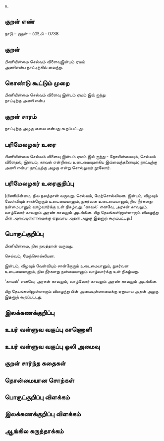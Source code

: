 உ

## குறள் எண் 
நாடு – குறள் – ௦௭௩௮ - 0738

## குறள் 
பிணியின்மை செல்வம் விளைவுஇன்பம் ஏமம்  
அணிஎன்ப நாட்டிற்கிவ் வைந்து.

## கொண்டு கூட்டும் முறை
பிணியின்மை செல்வம் விளைவு இன்பம் ஏமம் இவ் ஐந்து  
நாட்டிற்கு அணி என்ப


## குறள் சாரம் 
நாட்டிற்கு அழகு எவை என்பது கூறப்பட்டது. 

## பரிமேலழகர் உரை

பிணியின்மை செல்வம் விளைவு இன்பம் ஏமம் இவ் ஐந்து - நோயின்மையும், செல்வம் விளைதல், இன்பம், காவல் என்றிவை உடைமையுமாகிய இவ்வைந்தனையும்; நாட்டிற்கு அணி என்ப- நாட்டிற்கு அழகு என்று சொல்லுவர் நூலோர்.

## பரிமேலழகர் உரைகுறிப்பு   

(பிணியின்மை, நில நலத்தான் வருவது. செல்வம், மேற்சொல்லியன. இன்பம், விழவும் வேள்வியும் சான்றோரும் உடைமையானும், நுகர்வன உடைமையானும்,நில நீர்களது நன்மையானும் வாழ்வார்க்கு உள் நிகழ்வது. 'காவல்' எனவே, அரசன் காவலும், வாழ்வோர் காவலும் அரண் காவலும் அடங்கின. பிற தேயங்களினுள்ளாரும் விழைந்து பின் அவையுள்ளாமைக்கு ஏதுவாய அதன் அழகு இதனாற் கூறப்பட்டது.)


## பொருட்குறிப்பு 
பிணியின்மை, நில நலத்தான் வருவது.

செல்வம், மேற்சொல்லியன.

இன்பம், விழவும் வேள்வியும் சான்றோரும் உடைமையானும், நுகர்வன உடைமையானும், நில நீர்களது நன்மையானும் வாழ்வார்க்கு உள் நிகழ்வது.

'காவல்' எனவே, அரசன் காவலும், வாழ்வோர் காவலும் அரண் காவலும் அடங்கின.

பிற தேயங்களினுள்ளாரும் விழைந்து பின் அவையுள்ளாமைக்கு ஏதுவாய அதன் அழகு இதனாற் கூறப்பட்டது.

## இலக்கணக்குறிப்பு  


## உயர் வள்ளுவ வகுப்பு காணொளி


## உயர் வள்ளுவ வகுப்பு ஒலி அமைவு 

 
## குறள் சார்ந்த கதைகள் 


## தொன்மையான சொற்கள்


## பொருட்குறிப்பு விளக்கம்


## இலக்கணக்குறிப்பு விளக்கம்


## ஆங்கில கருத்தாக்கம் 



